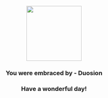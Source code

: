 <p align="center">
    <img src="https://raw.githubusercontent.com/PokeAPI/sprites/master/sprites/pokemon/578.png" width="150" height="150">
</p>
<h3 align="center">You were embraced by - <b>Duosion</b></h3>
<h3 align="center">Have a wonderful day!</h3>
